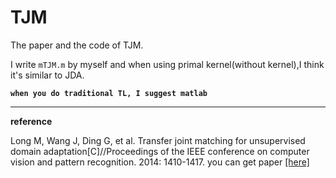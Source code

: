 # TJM

The paper and the code of TJM.

I write `mTJM.m` by myself and when using primal kernel(without kernel),I think it's similar to JDA.

**`when you do traditional TL, I suggest matlab`**

---

**reference**

Long M, Wang J, Ding G, et al. Transfer joint matching for unsupervised domain adaptation[C]//Proceedings of the IEEE conference on computer vision and pattern recognition. 2014: 1410-1417. you can get paper [[here]](https://ieeexplore.ieee.org/stamp/stamp.jsp?tp=&arnumber=6909579)

